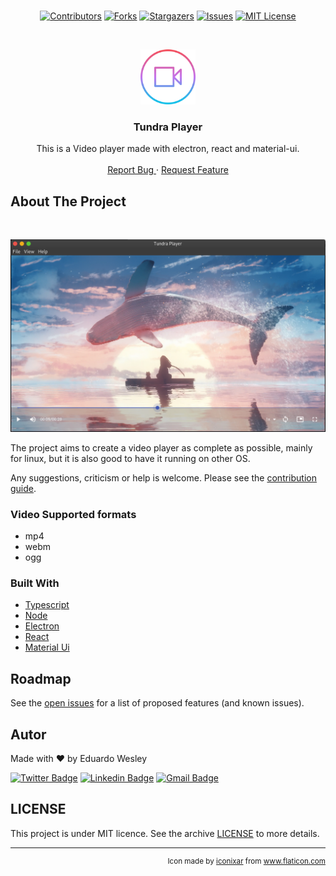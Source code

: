 <!-- PROJECT SHIELDS -->
<!--
*** I'm using markdown "reference style" links for readability.
*** Reference links are enclosed in brackets [ ] instead of parentheses ( ).
*** See the bottom of this document for the declaration of the reference variables
*** for contributors-url, forks-url, etc.
-->
<br />
<div align="center">

  [![Contributors][contributors-shield]][contributors-url]
  [![Forks][forks-shield]][forks-url]
  [![Stargazers][stars-shield]][stars-url]
  [![Issues][issues-shield]][issues-url]
  [![MIT License][license-shield]][license-url]
</div>

<br />
<p align="center">
  <img src="src/resources/icon.svg" alt="Tundra Player" width="88" />

  <h3 align="center">Tundra Player</h3>

  <p align="center">
    This is a Video player made with electron, react and material-ui.
    <br />
    <br />
    <a href="https://github.com/edumudu/tundra-player/issues">
      Report Bug
    </a>
    ·
    <a href="https://github.com/edumudu/tundra-player/issues">
      Request Feature
    </a>
  </p>
</p>

## About The Project

<br />

![App Screenshot][product-screenshot]

The project aims to create a video player as complete as possible, mainly for linux, but it is also good to have it running on other OS.

Any suggestions, criticism or help is welcome. Please see the [contribution guide](CONTRIBUTING.md).

### Video Supported formats

- mp4
- webm
- ogg

### Built With

- [Typescript](https://www.typescriptlang.org/)
- [Node](https://nodejs.org/en/)
- [Electron](https://www.electronjs.org/)
- [React](https://reactjs.org/)
- [Material Ui](https://material-ui.com/)

## Roadmap

See the [open issues](https://github.com/edumudu/tundra-player/issues) for a list of proposed features (and known issues).

## Autor

Made with ❤️ by Eduardo Wesley

[![Twitter Badge](https://img.shields.io/badge/-@mudu00-1ca0f1?style=flat-square&labelColor=1ca0f1&logo=twitter&logoColor=white&link=https://twitter.com/mudu00)](https://twitter.com/mudu00)
[![Linkedin Badge](https://img.shields.io/badge/-Eduardo_Wesley-blue?style=flat-square&logo=Linkedin&logoColor=white&link=https://www.linkedin.com/in/eduardo-wesley/)](https://www.linkedin.com/in/eduardo-wesley/)
[![Gmail Badge](https://img.shields.io/badge/-eduardomudutiu@gmail.com-c14438?style=flat-square&logo=Gmail&logoColor=white&link=mailto:eduardomudutiu@gmail.com)](mailto:eduardomudutiu@gmail.com)

## LICENSE

This project is under MIT licence. See the archive [LICENSE](LICENSE) to more details.

---
<small>
  <div  align="right">
    Icon made by <a href="https://www.flaticon.com/br/autores/iconixar" title="iconixar">iconixar</a> from <a href="https://www.flaticon.com/br/" title="Flaticon">www.flaticon.com</a>
  </div>
</small>





<!-- MARKDOWN LINKS & IMAGES -->
<!-- https://www.markdownguide.org/basic-syntax/#reference-style-links -->
[contributors-shield]: https://img.shields.io/github/contributors/edumudu/tundra-player?style=flat-square
[contributors-url]: https://github.com/edumudu/tundra-player/graphs/contributors

[forks-shield]: https://img.shields.io/github/forks/edumudu/tundra-player?style=flat-square
[forks-url]: https://github.com/edumudu/tundra-player/network/members

[stars-shield]: https://img.shields.io/github/stars/edumudu/tundra-player?style=flat-square
[stars-url]: https://github.com/edumudu/tundra-player/stargazers

[issues-shield]: https://img.shields.io/github/issues-raw/edumudu/tundra-player?style=flat-square
[issues-url]: https://github.com/edumudu/tundra-player/issues

[license-shield]: https://img.shields.io/github/license/edumudu/tundra-player?style=flat-square
[license-url]: https://github.com/edumudu/tundra-player/blob/master/LICENSE

[product-screenshot]: docs/images/app_screenshot.png
